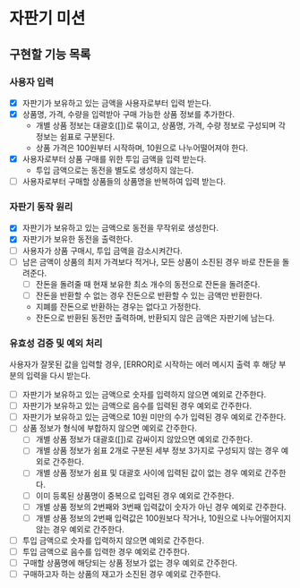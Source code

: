# 자판기 미션

## 구현할 기능 목록

### 사용자 입력

- [x] 자판기가 보유하고 있는 금액을 사용자로부터 입력 받는다.
- [x] 상품명, 가격, 수량을 입력받아 구매 가능한 상품 정보를 추가한다.
  - 개별 상품 정보는 대괄호([])로 묶이고, 상품명, 가격, 수량 정보로 구성되며 각 정보는 쉼표로 구분된다.
  - 상품 가격은 100원부터 시작하며, 10원으로 나누어떨어져야 한다.
- [x] 사용자로부터 상품 구매를 위한 투입 금액을 입력 받는다. 
  - 투입 금액으로는 동전을 별도로 생성하지 않는다.
- [ ] 사용자로부터 구매할 상품들의 상품명을 반복하여 입력 받는다.

### 자판기 동작 원리

- [x] 자판기가 보유하고 있는 금액으로 동전을 무작위로 생성한다.
- [x] 자판기가 보유한 동전을 출력한다.
- [ ] 사용자가 상품 구매시, 투입 금액을 감소시켜간다.
- [ ] 남은 금액이 상품의 최저 가격보다 적거나, 모든 상품이 소진된 경우 바로 잔돈을 돌려준다.
  - [ ] 잔돈을 돌려줄 때 현재 보유한 최소 개수의 동전으로 잔돈을 돌려준다.
  - [ ] 잔돈을 반환할 수 없는 경우 잔돈으로 반환할 수 있는 금액만 반환한다.
  - 지폐를 잔돈으로 반환하는 경우는 없다고 가정한다.
  - 잔돈으로 반환된 동전만 출력하며, 반환되지 않은 금액은 자판기에 남는다.

### 유효성 검증 및 예외 처리 

사용자가 잘못된 값을 입력할 경우, [ERROR]로 시작하는 에러 메시지 출력 후 해당 부분의 입력을 다시 받는다.
- [ ] 자판기가 보유하고 있는 금액으로 숫자를 입력하지 않으면 예외로 간주한다.
- [ ] 자판기가 보유하고 있는 금액으로 음수를 입력된 경우 예외로 간주한다.
- [ ] 자판기가 보유하고 있는 금액으로 10원 미만의 수가 입력된 경우 예외로 간주한다.
- [ ] 상품 정보가 형식에 부합하지 않으면 예외로 간주한다. 
  - [ ] 개별 상품 정보가 대괄호([])로 감싸이지 않았으면 예외로 간주한다.
  - [ ] 개별 상품 정보가 쉼표 2개로 구분된 세부 정보 3가지로 구성되지 않는 경우 예외로 간주한다.
  - [ ] 개별 상품 정보가 쉼표 및 대괄호 사이에 입력된 값이 없는 경우 예외로 간주한다.
  - [ ] 이미 등록된 상품명이 중복으로 입력된 경우 예외로 간주한다.
  - [ ] 개별 상품 정보의 2번째와 3번째 입력값이 숫자가 아닌 경우 예외로 간주한다.
  - [ ] 개별 상품 정보의 2번째 입력값은 100원보다 작거나, 10원으로 나누어떨어지지 않는 경우 예외로 간주한다.
- [ ] 투입 금액으로 숫자를 입력하지 않으면 예외로 간주한다.
- [ ] 투입 금액으로 음수를 입력한 경우 예외로 간주한다.
- [ ] 구매할 상품명에 해당되는 상품 정보가 없는 경우 예외로 간주한다. 
- [ ] 구매하고자 하는 상품의 재고가 소진된 경우 예외로 간주한다.
